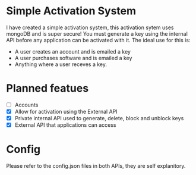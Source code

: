 # Simple Activation System
I have created a simple activation system, this activation sytem uses mongoDB and is super secure! You must generate a key using the internal API before any application can be activated with it.
The ideal use for this is:
 - A user creates an account and is emailed a key
 - A user purchases software and is emailed a key
 - Anything where a user receves a key.

# Planned featues
- [ ] Accounts
- [x] Allow for activation using the External API
- [x] Private internal API used to generate, delete, block and unblock keys
- [x] External API that applications can access

# Config
Please refer to the config.json files in both APIs, they are self explanitory.
